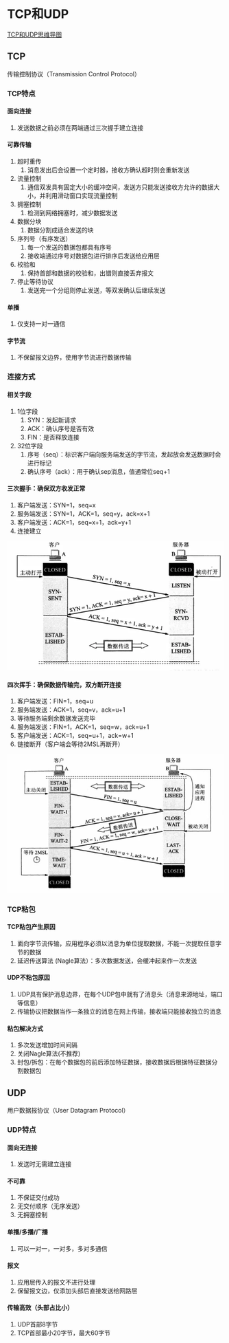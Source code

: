 # TCP和UDP

[TCP和UDP思维导图](./mind/03-TCP和UDP.html)

## TCP

传输控制协议（Transmission Control Protocol）

### TCP特点

####  面向连接

1. 发送数据之前必须在两端通过三次握手建立连接

#### 可靠传输

1. 超时重传
   1. 消息发出后会设置一个定时器，接收方确认超时则会重新发送
2. 流量控制
   1. 通信双发具有固定大小的缓冲空间，发送方只能发送接收方允许的数据大小，并利用滑动窗口实现流量控制
3. 拥塞控制
   1. 检测到网络拥塞时，减少数据发送
4. 数据分块
   1. 数据分割成适合发送的块
5. 序列号（有序发送）
   1. 每一个发送的数据包都具有序号
   2. 接收端通过序号对数据包进行排序后发送给应用层
6. 校验和
   1. 保持首部和数据的校验和，出错则直接丢弃报文
7. 停止等待协议
   1. 发送完一个分组则停止发送，等双发确认后继续发送

#### 单播

1. 仅支持一对一通信

#### 字节流

1. 不保留报文边界，使用字节流进行数据传输

### 连接方式

#### 相关字段

1. 1位字段
   1. SYN：发起新请求
   2. ACK：确认序号是否有效
   3. FIN：是否释放连接
2. 32位字段
   1. 序号（seq）：标识客户端向服务端发送的字节流，发起放会发送数据时会进行标记
   2. 确认序号（ack）：用于确认sep消息，值通常位seq+1

#### 三次握手：确保双方收发正常

1. 客户端发送：SYN=1，seq=x
2. 服务端发送：SYN=1，ACK=1，seq=y，ack=x+1
3. 客户端发送：ACK=1，seq=x+1，ack=y+1
4. 连接建立

![三次握手](assets/03-三次握手.png)

#### 四次挥手：确保数据传输完，双方断开连接

1. 客户端发送：FIN=1，seq=u
2. 服务端发送：ACK=1，seq=v，ack=u+1
3. 等待服务端剩余数据发送完毕
4. 服务端发送：FIN=1，ACK=1，seq=w，ack=u+1
5. 客户端发送：ACK=1，seq=u+1，ack=w+1
6. 链接断开（客户端会等待2MSL再断开）

![四次挥手](assets/03-四次挥手.png)

### TCP粘包

#### TCP粘包产生原因

1. 面向字节流传输，应⽤程序必须以消息为单位提取数据，不能⼀次提取任意字节的数据
2. 延迟传送算法 (Nagle算法）：多次数据发送，会缓冲起来作一次发送

#### UDP不粘包原因

1. UDP具有保护消息边界，在每个UDP包中就有了消息头（消息来源地址，端⼝等信息）
2. 传输协议把数据当作⼀条独⽴的消息在⽹上传输，接收端只能接收独⽴的消息

#### 粘包解决方式

1. 多次发送增加时间间隔
2. 关闭Nagle算法(不推荐)
3. 封包/拆包：在每个数据包的前后添加特征数据，接收数据后根据特征数据分割数据包

## UDP

用户数据报协议（User Datagram Protocol）

### UDP特点

#### 面向无连接

1. 发送时无需建立连接

#### 不可靠

1. 不保证交付成功
2. 无交付顺序（无序发送）
3. 无拥塞控制
   

#### 单播/多播/广播

1. 可以一对一，一对多，多对多通信

#### 报文

1. 应用层传入的报文不进行处理
2. 保留报文边，仅添加头部后直接发送给网路层

#### 传输高效（头部占比小）

1. UDP首部8字节
2. TCP首部最小20字节，最大60字节
